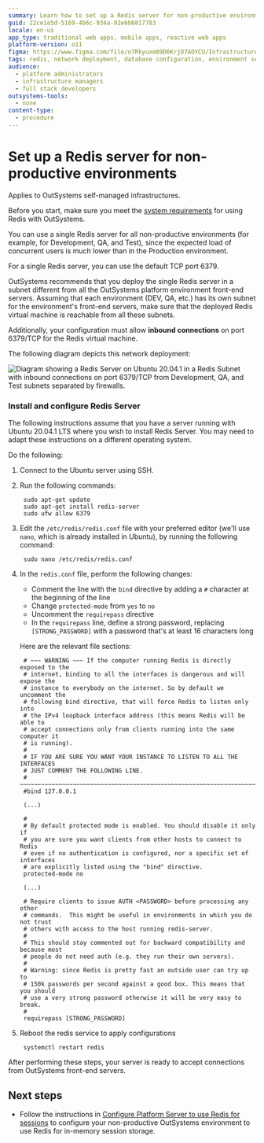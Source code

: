```yaml
---
summary: Learn how to set up a Redis server for non-productive environments in OutSystems 11 (O11) with detailed configuration and network deployment guidelines.
guid: 22ce1e5d-5169-4b6c-934a-92e6b6817783
locale: en-us
app_type: traditional web apps, mobile apps, reactive web apps
platform-version: o11
figma: https://www.figma.com/file/o7Rkyuxm89D6KrjD7AOYCU/Infrastructure?node-id=1242:240
tags: redis, network deployment, database configuration, environment setup, infrastructure management
audience:
  - platform administrators
  - infrastructure managers
  - full stack developers
outsystems-tools:
  - none
content-type:
  - procedure
---
```


# Set up a Redis server for non-productive environments

<div class="info" markdown="1">

Applies to OutSystems self-managed infrastructures.

</div>

<div class="info" markdown="1">

Before you start, make sure you meet the [system requirements](requirements.md) for using Redis with OutSystems.

</div>

You can use a single Redis server for all non-productive environments (for example, for Development, QA, and Test), since the expected load of concurrent users is much lower than in the Production environment.

For a single Redis server, you can use the default TCP port 6379.

OutSystems recommends that you deploy the single Redis server in a subnet different from all the OutSystems platform environment front-end servers. Assuming that each environment (DEV, QA, etc.) has its own subnet for the environment's front-end servers, make sure that the deployed Redis virtual machine is reachable from all these subnets.

Additionally, your configuration must allow **inbound connections** on port 6379/TCP for the Redis virtual machine.

The following diagram depicts this network deployment:

![Diagram showing a Redis Server on Ubuntu 20.04.1 in a Redis Subnet with inbound connections on port 6379/TCP from Development, QA, and Test subnets separated by firewalls.](images/redis-arch-1-node-network-diag.png "Network Deployment Diagram for Redis Server")

### Install and configure Redis Server

<div class="info" markdown="1">

The following instructions assume that you have a server running with Ubuntu 20.04.1 LTS where you wish to install Redis Server. 
You may need to adapt these instructions on a different operating system.

</div>

Do the following:

1. Connect to the Ubuntu server using SSH.

1. Run the following commands:

        sudo apt-get update
        sudo apt-get install redis-server
        sudo ufw allow 6379

1. Edit the `/etc/redis/redis.conf` file with your preferred editor (we'll use `nano`, which is already installed in Ubuntu), by running the following command:

        sudo nano /etc/redis/redis.conf

1. In the `redis.conf` file, perform the following changes:

    * Comment the line with the `bind` directive by adding a `#` character at the beginning of the line
    * Change `protected-mode` from `yes` to `no`
    * Uncomment the `requirepass` directive
    * In the `requirepass` line, define a strong password, replacing `[STRONG_PASSWORD]` with a password that's at least 16 characters long

    Here are the relevant file sections:

        # ~~~ WARNING ~~~ If the computer running Redis is directly exposed to the
        # internet, binding to all the interfaces is dangerous and will expose the
        # instance to everybody on the internet. So by default we uncomment the
        # following bind directive, that will force Redis to listen only into
        # the IPv4 loopback interface address (this means Redis will be able to
        # accept connections only from clients running into the same computer it
        # is running).
        #
        # IF YOU ARE SURE YOU WANT YOUR INSTANCE TO LISTEN TO ALL THE INTERFACES
        # JUST COMMENT THE FOLLOWING LINE.
        # ~~~~~~~~~~~~~~~~~~~~~~~~~~~~~~~~~~~~~~~~~~~~~~~~~~~~~~~~~~~~~~~~~~~~~~~~
        #bind 127.0.0.1
        
        (...)

        #
        # By default protected mode is enabled. You should disable it only if
        # you are sure you want clients from other hosts to connect to Redis
        # even if no authentication is configured, nor a specific set of interfaces
        # are explicitly listed using the "bind" directive.
        protected-mode no

        (...)

        # Require clients to issue AUTH <PASSWORD> before processing any other
        # commands.  This might be useful in environments in which you do not trust
        # others with access to the host running redis-server.
        #
        # This should stay commented out for backward compatibility and because most
        # people do not need auth (e.g. they run their own servers).
        #
        # Warning: since Redis is pretty fast an outside user can try up to
        # 150k passwords per second against a good box. This means that you should
        # use a very strong password otherwise it will be very easy to break.
        #
        requirepass [STRONG_PASSWORD]

1. Reboot the redis service to apply configurations

        systemctl restart redis

After performing these steps, your server is ready to accept connections from OutSystems front-end servers.

## Next steps

* Follow the instructions in [Configure Platform Server to use Redis for sessions](setup-platform-server-redis.md) to configure your non-productive OutSystems environment to use Redis for in-memory session storage.
